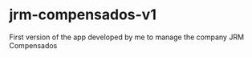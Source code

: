 # jrm-compensados-v1
First version of the app developed by me to manage the company JRM Compensados
